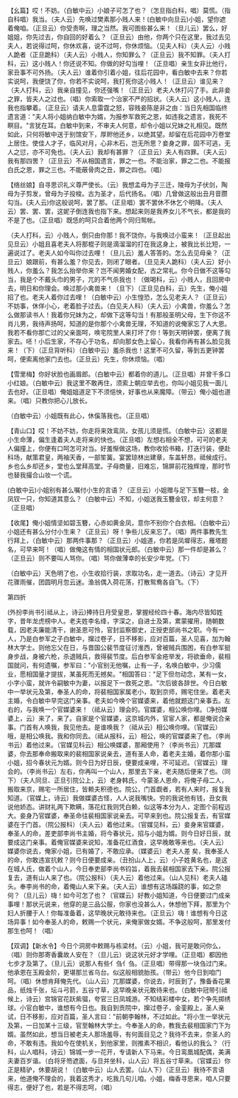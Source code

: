 <!-- { "loadSidebar": true } -->
【幺篇】哎！不妨。（白敏中云）小娘子可怎了也？（怎旦指白科，唱）莫慌。（指自科唱）我当。（夫人云）先唤过樊素那小贱人来！(白敏中向旦云)小姐，望你遮着俺咱。（正旦云）你受责啊，理之当然。我可图些甚么来！（旦儿云）罢么，好姐姐，你先过去，你自回的好着么？（正旦云）由他，你两个只在这里，我过去见夫人，若说得过呵，你休欢喜，说不过呵，你休烦恼。（见夫人科）（夫人云）小贱人跪者（正旦跪科）（夫人云）小贱人，你知罪么？（正旦云）我不知罪。（夫人打科，云）这小贱人！你还说不知。你做的好勾当哩！（正旦唱）亲生女非比他行，家丑事不可外扬。（夫人云）谁着你引着小姐，往后花园中，看白敏中去来？你若实说呵，我便饶了你，你若不实说呵，我打死你这小贱人！（正旦云）谁见来？（夫人打科，云）我亲自撞见，你还强嘴！（正旦云）老夫人休打闪了手。此非妾之罪，皆夫人之过也。（唱）你索取一个治家不严的招状。（夫人云）这小贱人，连我也指攀着。（正旦云）请夫人息雷霆之怒，容贱妾陈是非之由：当日先相国临终遗言道："夫人将小姐纳白敏中为婿，为报参军救死之恩，如违我之遗言，我死不瞑目。"言犹在耳。白敏中到来，不审夫人何意，却令小姐以兄妹之礼相见。既然如此，只何将敏中送于别馆安下，厚赆他还乡，以绝其望。却留在后花园中万卷堂上居住。使佳人才子，临风对月，心非木石，岂无所思？妾身之罪，固不可逃，无人之愆，亦不可免也。（夫人云）我却有甚罪？（正旦云）夫人有四罪。（夫人云）我有那四罟？（正旦云）不从相国遗言，罪之一也。不能治家，罪之二也。不能报白氏之恩，罪之三也。不能蔽骨肉之丑，罪之四也。（唱）

【络丝娘】自寻思识礼义尊严使长。（云）我想孟母为子三迁，陵母为子伏剑，陶母为子剪发，曾母为子投梭。古为圣才，后代扬名。（唱）几曾做这般出丑月音臜勾当。(夫人云)你这般说呵，罢了那。（正旦唱）罢不罢休不休乞个明降。（夫人云）罢、罢、罢，这妮子倒连我也指下来。想起来则是我养女儿不气长，都是我的不是了也。（正旦唱）既恁的呵只合着他两个同归鸳帐。

（夫人打科，云）小贱人，倒只由你那！我不饶你，与我唤过小蛮来！（正旦起出见旦云）小姐且喜老夫人将那棍子则是滴溜溜的打在我这身上，被我比长比短，一遍说过了。老夫人如今叫你过去哩！（旦儿云）羞人答答的。怎么去见母亲？（正旦云）娘跟前，有甚么羞？你见去，则闭了眼者。（旦见夫人跪科）（夫人云）好小贱人，你羞么？我怎么抬举你来？岂不闻男婚女配，古之常礼。你今日做不这等勾当，我是个不戴头巾的男子，兀的不气杀我也！（做喝科，云）小贱人，且回房中去，明日和你理会。唤过那小禽兽来！（旦下）（正旦见白科，云）先生，俺小姐招了也。老夫人着你过去哩！（白敏中云）小生惶恐，怎么见老夫人？（正旦云）不妨事，休佯小心，老着脸子过去。（白见夫人科）（夫人云）小禽兽，你羞么？怎么做那读书人！我着你兄妹为之，却做下这等勾当！有那般圣明父母，生下你这不肖儿男，我待声扬呵，知道的是你那个小禽兽无理，不知道的说俺家忘了人大恩。我若不看你那亡过的父亲面呵，唤宅院里人来打坏了你！等到天明钟罢，便离了我家去。呸！小后生家，不存心于功名，却向那女色上留心，我看你再有甚么脸见我来！（下）（正旦背听科）（白敏中云）羞杀我也！这里不可久留，等到五更钟罢呵，便索离他家门去也。（正旦云）先生，你休烦恼。（唱）

【雪里梅】你好状脸也画眉郎。（白敏中云）都着你的道儿。（正旦唱）并曾千多口小红娘。（白敏中云）我这里不敢再住，须索上朝应举去也，你叫小姐见我一面儿去也好。（正旦唱）俺姐姐道足下不须悒怏，好事也从来魔障。（带云）俺小姐也道来。（唱）只教你把心儿放长。

（白敏中云）小姐既有此心，休傒落我也。（正旦唱）

【青山口】哎！不妨不妨，你走将来效鸾凤，女孩儿须是慌。（白敏中云）这都是小生命薄，偏生逢着夫人走将来的快也。（正旦唱）左想右相全不想，可可的老夫人偏撞上，你便有口呵怎可对当。好羞惭做这场，教你收拾书箱，打迭行装，便赴科场，献策君皇，两袖天香，一部笙簧。宴罢琼林出建章，车盖轩昂，祗候成行。乡也么乡却还乡，堂也么堂拜高堂。子母商量，旧难忘，锦屏前花独辉煌，那时节也替我撮合山妆一个谎。

(白敏中云)小姐别有甚么嘱付小生的言语？（正旦云）小姐赠与足下玉簪一枝，金凤钗一只，你知道其意么？（白敏中云）不知，小姐送我玉簪金钗，却主何意？（正旦唱）

【收尾】俺小姐情坚如碧玉簪，心赤如黄金凤，意你不别你个白衣相。（白敏中云）小姐还有甚么分付小生来？（正旦云）呀！争些儿反来忘了。（唱）两件事教先生行拜上，（白敏中云）那两件事那？（正旦云）小姐道，你若是凤墀得志，雁塔题名，可早来呵！（唱）做俺这有情的相国状元郎。（白敏中云）那一件却是甚么？（正旦云）则不要叫人骂你。（唱）骂你做薄幸的长安少年党。（下）

（白敏中云）天色明了也，小生收拾行装，求取功名，走一道去。（诗云）才见开花骤雨催，团圆明月忽云迷。渔翁偶入荷花荡，打散鸳鸯各自飞。（下）


第四折

(外扮李尚书引祗从上，诗云)捧持日月受皇恩，掌握经纶四十春。海内尽皆知姓字，昔年龙虎榜中人。老夫姓李名绛，字深之，自进士及第，累蒙擢用，随朝数载，因老夫廉能清干，谢圣恩可怜，官封监察御史，正授吏部尚书之职。今有一人，乃是白参军之子白敏中，撺过卷子，日不移影，应对百篇，圣人见喜，加为翰林大学士。则他忘父在日，与晋国公裴节度征讨淮西，曾被贼兵围困，有白参军挺身步战，身被六枪，杀退贼兵，救得裴节度。后白参军金疮举发，将欲垂命，裴相国就问，有何遗嘱，参军曰："小官别无他嘱，止有一子，名唤白敏中，少习儒业，愿相国量才提拔，某虽死而无撼矣。"相国答曰："足下但勿动念，某有一女，小字小蛮，就许令嗣敏中为妻，以报足下一救死之恩。"次后彼各辞世。今日白敏中一举状元及第，奉圣人的命，将裴相国家属老小，取到京师，赐宅住坐。着老夫主婚，令白敏中早完这门亲事。老夫如今唤个官媒婆来，着他就题这门亲事去。左右的，与我唤一个官媒婆来！（祗从云）理会的。官媒婆，相公唤你哩。（净扮媒婆上，云）来了，来了。自家是个官媒婆，这京城内外，官宦人家，都是俺说合亲事。门首有人唤我，我见他去。是谁唤我？（祗从云）相公唤你哩。（官媒云）哦，是相公唤我。我和你同去。（祗从报科，云）相公，唤的官媒婆来了也。（李尚书云）着他过来。（官媒见科云）相公唤媒婆，那厢使用？（李尚书云）兀那媒婆，你去那奉命搬取来的裴相国家说亲去，道有圣人命，着老夫主婚，着你那小蛮小姐，招今春状元为婿。则今日为好日辰，便要成亲哩，不可延迟。（官媒云）理会的。（李尚书云）左右，你再叫一个山人，那里去下亲，老夫随后便来了也。（同下）（夫人同旦、正旦引院公上，云）老身韩氏，今蒙圣人恩命，将俺子母二人，搬取来京，赐宅一所居住，皆赖夫积德也。院公，门首觑者，若有人来时，报复我知道。（官媒上，诗云）我做媒婆古怪，人人说我嘴快。穷的我说他有钱，丑女我说他娇态。讲财礼两下欺瞒，落花红我则凭白赖，似这等本分为人，定图个前程远大。妾身乃官媒婆，奉圣命往裴相国家说亲去。可早来到也。院公报复去，有官媒婆在于门首。（院公报科）（夫人云）着他过来。（官媒见科，云）妾身来官媒婆，奉圣人的命，差吏部李尚书主婚，将今春状元，招与小姐为婿。则今日好日辰，就要成这门亲事。着俺官媒婆来说知，准备花红酒食，这早晚敢等来也。（夫人云）媒婆你说去，俺家小姐，已有婚了，不敢应承。（媒婆云）老夫人差
矣，我奉圣人的命，你敢违宣抗敕？则今日便要成亲。（丑扮山人上，云）小子姓黄名也，是这在城人氏，做着个山人，今日奉吏部李尚书钧旨，着我去裴相国家去下亲。院公报复去，道有山人来了也。（院公报科）（夫人云）着他过来。（山人见科）老夫人磕头。奉李尚书的命，着俺山人来下亲。（夫人云）谁想有这场蹊跷的事，如之奈何？（旦儿云）嗨！如今可怎了也？（官媒云）好教小姐知道，今日便要过门成亲事哩！那状元说来，他穿的是三品公服，你家也没甚么人，休想他下拜，那里为个妇人折腰于人！你每准备着，这早晚状元敢待来也。（正旦云）嗨！谁想有今日这场异事！如今奉圣人的命，敕赐一个状元，来俺家做女婿。不争这般呵，那里发付那生也呵！（唱）

【双调】【新水令】今日个洞房中敕赐与栋梁材。（云）小姐，我可是敢问你么，（唱）则你那寄香囊故人安在？（旦儿云）说这状元好才学哩。（正旦唱）都因他七步才及第了。（旦儿云）说那人有些亻刍亻刍。（正旦唱）带得那一块刍过门来。他承恩在玉殿金阶，更堪那兰省乌台。似这般相貌胎孩。（带云）他今日到咱门呵。（唱）休想肯拜俺先代。（山人云）兀那媒婆，你说去，时辰到了，豫备香花果品，纸烛千张，坛斗弓箭，五谷寸草，这早晚亲状元敢待来也。（白敏中冠带引祗候上，诗云）宫锦官花跃紫骝，夸官三日凤城游。不知结彩楼中女，若个争先掷绣球。小官白敏中，谁想有今日也。我自到贡院中，撺过卷子，金銮殿上，圣人亲试，日不移影，应对百篇，圣人言曰："前朝李翰林，不过如此。"将小生一举状元及第，一日加某十三级，官至翰林大学士。今奉圣人的命，教我去裴相国家门下为婿。虽然如此，想当日被老夫人那场羞辱，有何面目见之？我待不去来，奈圣人的命，不敢有违。我如今在使机关，到他家里，则推素不相识，看他认的我么？（行科，山人唱科，诗云）锦城一步一花开，专请新人下马来。今日鸾凰城配偶，美满夫妻百岁谐。（白将牙笏遮面，与旦并坐科，山人云）将五谷寸草来。（官媒云）你正是精驴，休要胡说！（白敏中云）山人去罢。（山人下）（正旦云）我待不言语来，他道俺不理会的，我着这秀才，吃我几句儿咱。小姐，梅香寻思来，咱人只要得志，便好了也，若是不得志呵，（唱）

